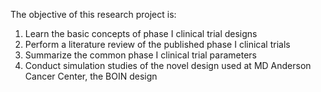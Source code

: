The objective of this research project is:
1.	Learn the basic concepts of phase I clinical trial designs
2.	Perform a literature review of the published phase I clinical trials 
3.	Summarize the common phase I clinical trial parameters
4.	Conduct simulation studies of the novel design used at MD Anderson Cancer Center, the BOIN design

